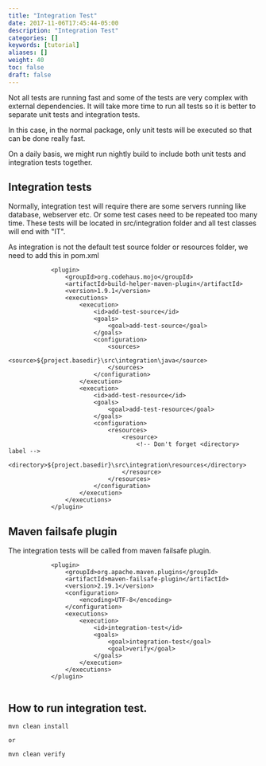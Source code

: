 ```yaml
---
title: "Integration Test"
date: 2017-11-06T17:45:44-05:00
description: "Integration Test"
categories: []
keywords: [tutorial]
aliases: []
weight: 40
toc: false
draft: false
---
```


Not all tests are running fast and some of the tests are very complex with external
dependencies. It will take more time to run all tests so it is better to separate
unit tests and integration tests.

In this case, in the normal package, only unit tests will be executed so that can be
done really fast.

On a daily basis, we might run nightly build to include both unit tests and integration
tests together.

## Integration tests

Normally, integration test will require there are some servers running like database,
webserver etc. Or some test cases need to be repeated too many time. These tests will
be located in src/integration folder and all test classes will end with "IT".

As integration is not the default test source folder or resources folder, we need to add
this in pom.xml

```
            <plugin>
                <groupId>org.codehaus.mojo</groupId>
                <artifactId>build-helper-maven-plugin</artifactId>
                <version>1.9.1</version>
                <executions>
                    <execution>
                        <id>add-test-source</id>
                        <goals>
                            <goal>add-test-source</goal>
                        </goals>
                        <configuration>
                            <sources>
                                <source>${project.basedir}\src\integration\java</source>
                            </sources>
                        </configuration>
                    </execution>
                    <execution>
                        <id>add-test-resource</id>
                        <goals>
                            <goal>add-test-resource</goal>
                        </goals>
                        <configuration>
                            <resources>
                                <resource>
                                    <!-- Don't forget <directory> label -->
                                    <directory>${project.basedir}\src\integration\resources</directory>
                                </resource>
                            </resources>
                        </configuration>
                    </execution>
                </executions>
            </plugin>

```

## Maven failsafe plugin

The integration tests will be called from maven failsafe plugin.

```
            <plugin>
                <groupId>org.apache.maven.plugins</groupId>
                <artifactId>maven-failsafe-plugin</artifactId>
                <version>2.19.1</version>
                <configuration>
                    <encoding>UTF-8</encoding>
                </configuration>
                <executions>
                    <execution>
                        <id>integration-test</id>
                        <goals>
                            <goal>integration-test</goal>
                            <goal>verify</goal>
                        </goals>
                    </execution>
                </executions>
            </plugin>


```


## How to run integration test.

```
mvn clean install

or

mvn clean verify
```


